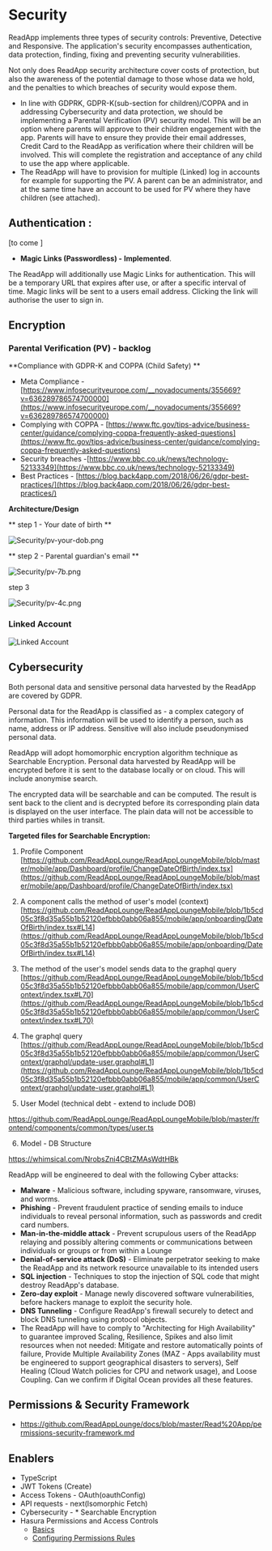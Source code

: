 # Security



ReadApp implements three types of security controls: Preventive, Detective and Responsive. The application's security encompasses authentication, data protection, finding, fixing and preventing security vulnerabilities. 

Not only does ReadApp security architecture cover costs of protection, but also the awareness of the potential damage to those whose data we hold, and the penalties to which breaches of security would expose them.

- In line with GDPRK, GDPR-K(sub-section for children)/COPPA and in addressing Cybersecurity and data protection, we should be implementing a Parental Verification (PV) security model. This will be an option where parents will approve to their children engagement with the app. Parents will have to ensure they provide their email addresses, Credit Card to the ReadApp as verification where their children will be involved. This will complete the registration and acceptance of any child to use the app where applicable.
- The ReadApp will have to provision for multiple (Linked) log in accounts for example for supporting the PV. A parent can be an administrator, and at the same time have an account to be used for PV where they have children (see attached).

## Authentication :

[to come ]

- **Magic Links (Passwordless) -**  **Implemented**.

The ReadApp will additionally use Magic Links for authentication.  This will be a temporary URL that expires after use, or after a specific interval of time. Magic links will be sent to a users email address. Clicking the link will authorise the user to sign in.


## Encryption 



### Parental Verification (PV) - backlog

**Compliance with GDPR-K and COPPA (Child Safety) **

- Meta Compliance - [https://www.infosecurityeurope.com/__novadocuments/355669?v=636289786574700000](https://www.infosecurityeurope.com/__novadocuments/355669?v=636289786574700000)
- Complying with COPPA - [https://www.ftc.gov/tips-advice/business-center/guidance/complying-coppa-frequently-asked-questions](https://www.ftc.gov/tips-advice/business-center/guidance/complying-coppa-frequently-asked-questions)
- Security breaches -[https://www.bbc.co.uk/news/technology-52133349](https://www.bbc.co.uk/news/technology-52133349)
- Best Practices - [https://blog.back4app.com/2018/06/26/gdpr-best-practices/](https://blog.back4app.com/2018/06/26/gdpr-best-practices/)

**Architecture/Design**

** step 1 - Your date of birth **

![Security/pv-your-dob.png](Security/pv-your-dob.png)

** step 2 - Parental guardian's email **

![Security/pv-7b.png](Security/pv-7b.png)

step 3

![Security/pv-4c.png](Security/pv-4c.png)


### Linked Account

![Linked Account](linked-account.jpg)

## Cybersecurity

Both personal data and sensitive personal data harvested by the ReadApp are covered by GDPR. 

Personal data for the ReadApp is classified as - a complex category of information. This information will be used to identify a person, such as name, address or IP address. Sensitive will  also include  pseudonymised personal data.

ReadApp will adopt homomorphic encryption algorithm technique as Searchable Encryption. Personal data harvested by ReadApp will be encrypted before it is sent to the database locally or on cloud. This will include anonymise search.

The encrypted data will be searchable and can be computed. The result is sent back to the client and is decrypted before its corresponding plain data is displayed on the user interface. The plain data will not be accessible to third parties whiles in transit.

**Targeted files for Searchable Encryption:**

1. Profile Component [https://github.com/ReadAppLounge/ReadAppLoungeMobile/blob/master/mobile/app/Dashboard/profile/ChangeDateOfBirth/index.tsx](https://github.com/ReadAppLounge/ReadAppLoungeMobile/blob/master/mobile/app/Dashboard/profile/ChangeDateOfBirth/index.tsx)
2. A component calls the method of user's model (context) [https://github.com/ReadAppLounge/ReadAppLoungeMobile/blob/1b5cd05c3f8d35a55b1b52120efbbb0abb06a855/mobile/app/onboarding/DateOfBirth/index.tsx#L14](https://github.com/ReadAppLounge/ReadAppLoungeMobile/blob/1b5cd05c3f8d35a55b1b52120efbbb0abb06a855/mobile/app/onboarding/DateOfBirth/index.tsx#L14)
3. The method of the user's model sends data to the graphql query [https://github.com/ReadAppLounge/ReadAppLoungeMobile/blob/1b5cd05c3f8d35a55b1b52120efbbb0abb06a855/mobile/app/common/UserContext/index.tsx#L70](https://github.com/ReadAppLounge/ReadAppLoungeMobile/blob/1b5cd05c3f8d35a55b1b52120efbbb0abb06a855/mobile/app/common/UserContext/index.tsx#L70)
4. The graphql query [https://github.com/ReadAppLounge/ReadAppLoungeMobile/blob/1b5cd05c3f8d35a55b1b52120efbbb0abb06a855/mobile/app/common/UserContext/graphql/update-user.graphql#L1](https://github.com/ReadAppLounge/ReadAppLoungeMobile/blob/1b5cd05c3f8d35a55b1b52120efbbb0abb06a855/mobile/app/common/UserContext/graphql/update-user.graphql#L1)

5. User Model (technical debt - extend to include DOB)

https://github.com/ReadAppLounge/ReadAppLoungeMobile/blob/master/frontend/components/common/types/user.ts

6. Model - DB Structure

https://whimsical.com/NrobsZni4CBtZMAsWdtHBk

ReadApp will be engineered to deal with the following Cyber attacks:

- **Malware** -  Malicious software, including spyware, ransomware, viruses, and worms.
- **Phishing** - Prevent  fraudulent practice of sending emails  to induce individuals to reveal personal information, such as passwords and credit card numbers.
- **Man-in-the-middle attack** - Prevent scrupulous users of the ReadApp  relaying and possibly altering comments or  communications between individuals or groups or from within a Lounge
- **Denial-of-service attack (DoS)** - Eliminate perpetrator seeking to make the ReadApp  and its network resource unavailable to its intended users
- **SQL injection** - Techniques to stop the injection of SQL code  that might destroy ReadApp's database.
- **Zero-day exploit** - Manage newly discovered software vulnerabilities, before hackers manage to exploit the security hole.
- **DNS Tunneling** - Configure ReadApp's firewall securely to detect and block DNS tunneling using protocol objects.
- The ReadApp will have to comply to "Architecting for High Availability" to guarantee improved Scaling, Resilience, Spikes and also limit resources when not needed: Mitigate and restore automatically points of failure, Provide Multiple Availability Zones (MAZ - Apps availability must be engineered to support geographical disasters to servers), Self Healing (Cloud Watch policies for CPU and network usage), and Loose Coupling. Can we confirm if Digital Ocean provides all these features.


## Permissions & Security Framework

- https://github.com/ReadAppLounge/docs/blob/master/Read%20App/permissions-security-framework.md

## Enablers

- TypeScript
- JWT  Tokens (Create)
- Access Tokens - OAuth(oauthConfig)
- API requests - next(Isomorphic Fetch)
- Cybersecurity - * Searchable Encryption
- Hasura Permissions and Access Controls
    - [Basics](https://hasura.io/docs/1.0/graphql/manual/auth/authorization/basics.html)
    - [Configuring Permissions Rules](https://hasura.io/docs/1.0/graphql/manual/auth/authorization/permission-rules.html#permission-rules)
